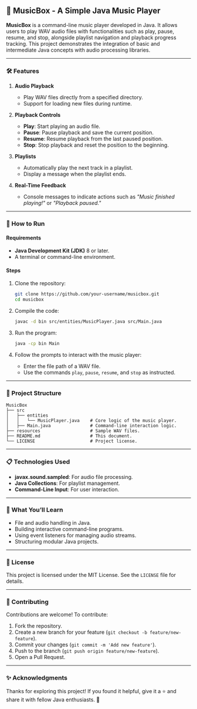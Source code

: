 ## 🎵 MusicBox - A Simple Java Music Player  

**MusicBox** is a command-line music player developed in Java. It allows users to play WAV audio files with functionalities such as play, pause, resume, and stop, alongside playlist navigation and playback progress tracking. This project demonstrates the integration of basic and intermediate Java concepts with audio processing libraries.  

---

### 🛠 Features  

1. **Audio Playback**  
   - Play WAV files directly from a specified directory.  
   - Support for loading new files during runtime.  

2. **Playback Controls**  
   - **Play**: Start playing an audio file.  
   - **Pause**: Pause playback and save the current position.  
   - **Resume**: Resume playback from the last paused position.  
   - **Stop**: Stop playback and reset the position to the beginning.  

3. **Playlists**  
   - Automatically play the next track in a playlist.  
   - Display a message when the playlist ends.  

4. **Real-Time Feedback**  
   - Console messages to indicate actions such as *"Music finished playing!"* or *"Playback paused."*  

---

### 🚀 How to Run  

#### Requirements  
- **Java Development Kit (JDK)** 8 or later.  
- A terminal or command-line environment.  

#### Steps  
1. Clone the repository:  
   ```bash  
   git clone https://github.com/your-username/musicbox.git  
   cd musicbox  
   ```  

2. Compile the code:  
   ```bash  
   javac -d bin src/entities/MusicPlayer.java src/Main.java  
   ```  

3. Run the program:  
   ```bash  
   java -cp bin Main  
   ```  

4. Follow the prompts to interact with the music player:  
   - Enter the file path of a WAV file.  
   - Use the commands `play`, `pause`, `resume`, and `stop` as instructed.  

---

### 🔧 Project Structure  

```
MusicBox  
├── src  
│   ├── entities  
│   │   └── MusicPlayer.java    # Core logic of the music player.  
│   ├── Main.java               # Command-line interaction logic.  
├── resources                   # Sample WAV files.  
├── README.md                   # This document.  
└── LICENSE                     # Project license.  
```  

---

### 📋 Technologies Used  
- **javax.sound.sampled**: For audio file processing.  
- **Java Collections**: For playlist management.  
- **Command-Line Input**: For user interaction.  

---

### 📖 What You’ll Learn  
- File and audio handling in Java.  
- Building interactive command-line programs.  
- Using event listeners for managing audio streams.  
- Structuring modular Java projects.  

---

### 📜 License  
This project is licensed under the MIT License. See the `LICENSE` file for details.  

---

### 🤝 Contributing  
Contributions are welcome! To contribute:  
1. Fork the repository.  
2. Create a new branch for your feature (`git checkout -b feature/new-feature`).  
3. Commit your changes (`git commit -m 'Add new feature'`).  
4. Push to the branch (`git push origin feature/new-feature`).  
5. Open a Pull Request.  

---

### ✨ Acknowledgments  
Thanks for exploring this project! If you found it helpful, give it a ⭐ and share it with fellow Java enthusiasts. 🎉
